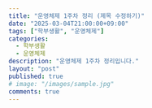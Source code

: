```yaml
---
title: "운영체제 1주차 정리 (제목 수정하기)"
date: "2025-03-04T21:00:00+09:00"
tags: ["학부생활", "운영체제"]
categories: 
  - 학부생활
  - 운영체제
description: "운영체제 1주차 정리입니다."
layout: "post"
published: true
# image: "/images/sample.jpg"
comments: true
---
```


##